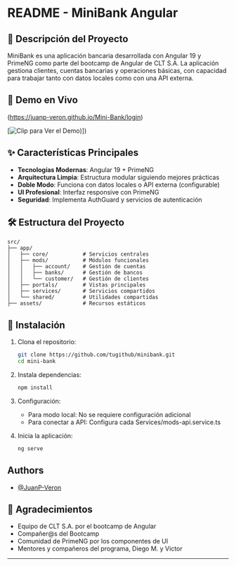# README - MiniBank Angular

## 🏦 Descripción del Proyecto

MiniBank es una aplicación bancaria desarrollada con Angular 19 y PrimeNG como parte del bootcamp de Angular de CLT S.A. La aplicación gestiona clientes, cuentas bancarias y operaciones básicas, con capacidad para trabajar tanto con datos locales como con una API externa.

## 🚀 Demo en Vivo
(https://juanp-veron.github.io/Mini-Bank/login)

[![Clip para Ver el Demo](https://github.com/JuanP-Veron/clt/blob/master/public/MiniBank.PNG))])

## ✨ Características Principales

- **Tecnologías Modernas**: Angular 19 + PrimeNG
- **Arquitectura Limpia**: Estructura modular siguiendo mejores prácticas
- **Doble Modo**: Funciona con datos locales o API externa (configurable)
- **UI Profesional**: Interfaz responsive con PrimeNG
- **Seguridad**: Implementa AuthGuard y servicios de autenticación

## 🛠 Estructura del Proyecto

```
src/
├── app/
│   ├── core/           # Servicios centrales
│   ├── mods/           # Módulos funcionales
│   │   ├── account/    # Gestión de cuentas
│   │   ├── banks/      # Gestión de bancos
│   │   └── customer/   # Gestión de clientes
│   ├── portals/        # Vistas principales
│   ├── services/       # Servicios compartidos
│   └── shared/         # Utilidades compartidas
├── assets/             # Recursos estáticos
```

## 🔧 Instalación

1. Clona el repositorio:
   ```bash
   git clone https://github.com/tugithub/minibank.git
   cd mini-bank
   ```

2. Instala dependencias:
   ```bash
   npm install
   ```

3. Configuración:
   - Para modo local: No se requiere configuración adicional
   - Para conectar a API: Configura cada Services/mods-api.service.ts

4. Inicia la aplicación:
   ```bash
   ng serve
   ```

## Authors

- [@JuanP-Veron](https://github.com/JuanP-Veron)

## 🙏 Agradecimientos

- Equipo de CLT S.A. por el bootcamp de Angular 
- Compañer@s del Bootcamp
- Comunidad de PrimeNG por los componentes de UI
- Mentores y compañeros del programa, Diego M. y Victor

---
